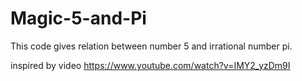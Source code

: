 # Magic-5-and-Pi
This code gives relation between number 5 and irrational number pi.
 
inspired by video https://www.youtube.com/watch?v=IMY2_yzDm9I
